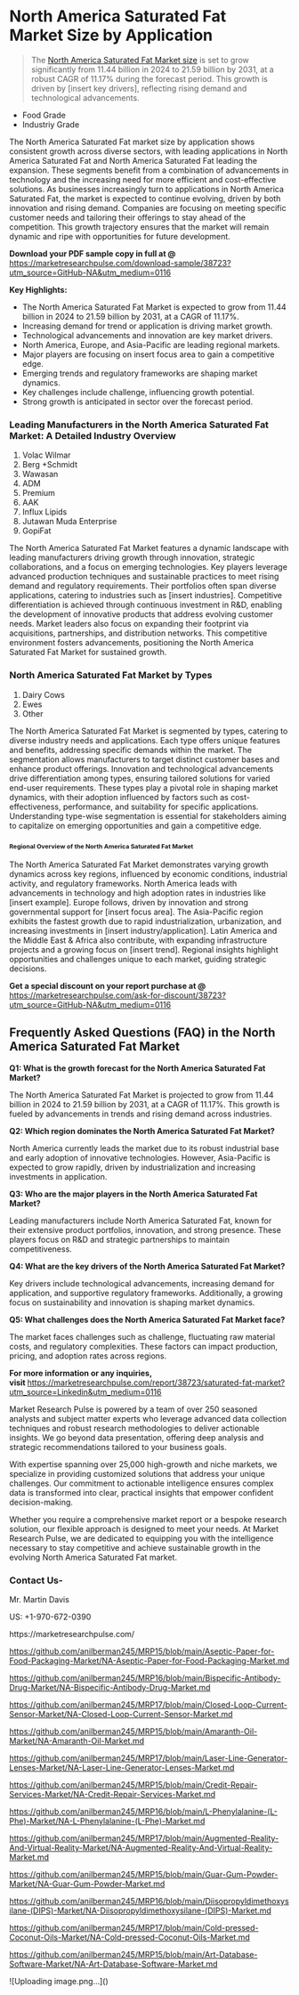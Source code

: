 <h1>North America Saturated Fat Market&nbsp;Size by Application</h1><blockquote><p>The <a href="https://marketresearchpulse.com/download-sample/38723?utm_source=GitHub-NA&amp;utm_medium=0116">North America Saturated Fat Market size</a> is set to grow significantly from 11.44 billion in 2024 to 21.59 billion by 2031, at a robust CAGR of 11.17% during the forecast period. This growth is driven by [insert key drivers], reflecting rising demand and technological advancements.</p></blockquote><ul><li>Food Grade<li> Industriy Grade</li></ul><p>The North America Saturated Fat market size by application shows consistent growth across diverse sectors, with leading applications in North America Saturated Fat and North America Saturated Fat leading the expansion. These segments benefit from a combination of advancements in technology and the increasing need for more efficient and cost-effective solutions. As businesses increasingly turn to applications in North America Saturated Fat, the market is expected to continue evolving, driven by both innovation and rising demand. Companies are focusing on meeting specific customer needs and tailoring their offerings to stay ahead of the competition. This growth trajectory ensures that the market will remain dynamic and ripe with opportunities for future development.</p><p><strong>Download your PDF sample copy in full at @ </strong><a href="https://marketresearchpulse.com/download-sample/38723?utm_source=GitHub-NA&amp;utm_medium=0116">https://marketresearchpulse.com/download-sample/38723?utm_source=GitHub-NA&amp;utm_medium=0116</a></p><p><strong>Key Highlights: </strong></p><ul><li>The North America Saturated Fat Market is expected to grow from 11.44 billion in 2024 to 21.59 billion by 2031, at a CAGR of 11.17%.</li><li>Increasing demand for trend or application is driving market growth.</li><li>Technological advancements and innovation are key market drivers.</li><li>North America, Europe, and Asia-Pacific are leading regional markets.</li><li>Major players are focusing on insert focus area to gain a competitive edge.</li><li>Emerging trends and regulatory frameworks are shaping market dynamics.</li><li>Key challenges include challenge, influencing growth potential.</li><li>Strong growth is anticipated in sector over the forecast period.</li></ul><h3>Leading Manufacturers in the North America Saturated Fat Market: A Detailed Industry Overview</h3><ol><li>Volac Wilmar</li><li>Berg +Schmidt</li><li>Wawasan</li><li>ADM</li><li>Premium</li><li>AAK</li><li>Influx Lipids</li><li>Jutawan Muda Enterprise</li><li>GopiFat</li></ol><div class="flex max-w-full flex-col flex-grow"><div class="min-h-8 text-message flex w-full flex-col items-end gap-2 whitespace-normal break-words [.text-message+&amp;]:mt-5" dir="auto" data-message-author-role="assistant" data-message-id="fd8432e4-4910-450d-b182-61b7bfb0a01f" data-message-model-slug="gpt-4o"><div class="flex w-full flex-col gap-1 empty:hidden first:pt-[3px]"><div class="markdown prose w-full break-words dark:prose-invert light"><p>The North America Saturated Fat Market features a dynamic landscape with leading manufacturers driving growth through innovation, strategic collaborations, and a focus on emerging technologies. Key players leverage advanced production techniques and sustainable practices to meet rising demand and regulatory requirements. Their portfolios often span diverse applications, catering to industries such as [insert industries]. Competitive differentiation is achieved through continuous investment in R&amp;D, enabling the development of innovative products that address evolving customer needs. Market leaders also focus on expanding their footprint via acquisitions, partnerships, and distribution networks. This competitive environment fosters advancements, positioning the North America Saturated Fat Market for sustained growth.</p></div></div></div></div><h3>North America Saturated Fat Market by Types</h3><ol><li>Dairy Cows<li> Ewes<li> Other</li></ol><div class="flex max-w-full flex-col flex-grow"><div class="min-h-8 text-message flex w-full flex-col items-end gap-2 whitespace-normal break-words [.text-message+&amp;]:mt-5" dir="auto" data-message-author-role="assistant" data-message-id="084470be-0bb7-4664-bddf-5156b4f41249" data-message-model-slug="gpt-4o-mini"><div class="flex w-full flex-col gap-1 empty:hidden first:pt-[3px]"><div class="markdown prose w-full break-words dark:prose-invert light"><p>The North America Saturated Fat Market is segmented by types, catering to diverse industry needs and applications. Each type offers unique features and benefits, addressing specific demands within the market. The segmentation allows manufacturers to target distinct customer bases and enhance product offerings. Innovation and technological advancements drive differentiation among types, ensuring tailored solutions for varied end-user requirements. These types play a pivotal role in shaping market dynamics, with their adoption influenced by factors such as cost-effectiveness, performance, and suitability for specific applications. Understanding type-wise segmentation is essential for stakeholders aiming to capitalize on emerging opportunities and gain a competitive edge.</p></div></div></div></div><h3><span style="font-size: 11px;">Regional Overview of the North America Saturated Fat Market</span></h3><div class="flex max-w-full flex-col flex-grow"><div class="min-h-8 text-message flex w-full flex-col items-end gap-2 whitespace-normal break-words [.text-message+&amp;]:mt-5" dir="auto" data-message-author-role="assistant" data-message-id="e9038762-ce64-4e30-91c9-9bd413514231" data-message-model-slug="gpt-4o-mini"><div class="flex w-full flex-col gap-1 empty:hidden first:pt-[3px]"><div class="markdown prose w-full break-words dark:prose-invert light"><p>The North America Saturated Fat Market demonstrates varying growth dynamics across key regions, influenced by economic conditions, industrial activity, and regulatory frameworks. North America leads with advancements in technology and high adoption rates in industries like [insert example]. Europe follows, driven by innovation and strong governmental support for [insert focus area]. The Asia-Pacific region exhibits the fastest growth due to rapid industrialization, urbanization, and increasing investments in [insert industry/application]. Latin America and the Middle East &amp; Africa also contribute, with expanding infrastructure projects and a growing focus on [insert trend]. Regional insights highlight opportunities and challenges unique to each market, guiding strategic decisions.</p></div></div></div></div><p><strong>Get a special discount on your report purchase at @ </strong><a href="https://marketresearchpulse.com/ask-for-discount/38723?utm_source=GitHub-NA&amp;utm_medium=0116">https://marketresearchpulse.com/ask-for-discount/38723?utm_source=GitHub-NA&amp;utm_medium=0116</a></p><h2>Frequently Asked Questions (FAQ) in the North America Saturated Fat Market</h2><p><strong>Q1: What is the growth forecast for the North America Saturated Fat Market?</strong></p><p>The North America Saturated Fat Market is projected to grow from 11.44 billion in 2024 to 21.59 billion by 2031, at a CAGR of 11.17%. This growth is fueled by advancements in trends and rising demand across industries.</p><p><strong>Q2: Which region dominates the North America Saturated Fat Market?</strong></p><p>North America currently leads the market due to its robust industrial base and early adoption of innovative technologies. However, Asia-Pacific is expected to grow rapidly, driven by industrialization and increasing investments in application.</p><p><strong>Q3: Who are the major players in the North America Saturated Fat Market?</strong></p><p>Leading manufacturers include North America Saturated Fat, known for their extensive product portfolios, innovation, and strong presence. These players focus on R&amp;D and strategic partnerships to maintain competitiveness.</p><p><strong>Q4: What are the key drivers of the North America Saturated Fat Market?</strong></p><p>Key drivers include technological advancements, increasing demand for application, and supportive regulatory frameworks. Additionally, a growing focus on sustainability and innovation is shaping market dynamics.</p><p><strong>Q5: What challenges does the North America Saturated Fat Market face?</strong></p><p>The market faces challenges such as challenge, fluctuating raw material costs, and regulatory complexities. These factors can impact production, pricing, and adoption rates across regions.</p><p><strong>For more information or any inquiries, visit&nbsp;</strong><a href="https://marketresearchpulse.com/report/38723/saturated-fat-market?utm_source=Linkedin&utm_medium=0116">https://marketresearchpulse.com/report/38723/saturated-fat-market?utm_source=Linkedin&utm_medium=0116</a></p><p>Market Research Pulse is powered by a team of over 250 seasoned analysts and subject matter experts who leverage advanced data collection techniques and robust research methodologies to deliver actionable insights. We go beyond data presentation, offering deep analysis and strategic recommendations tailored to your business goals.</p><p>With expertise spanning over 25,000 high-growth and niche markets, we specialize in providing customized solutions that address your unique challenges. Our commitment to actionable intelligence ensures complex data is transformed into clear, practical insights that empower confident decision-making.</p><p>Whether you require a comprehensive market report or a bespoke research solution, our flexible approach is designed to meet your needs. At Market Research Pulse, we are dedicated to equipping you with the intelligence necessary to stay competitive and achieve sustainable growth in the evolving North America Saturated Fat market.</p><h3><strong>Contact Us-</strong></h3><p>Mr. Martin Davis</p><p>US: +1-970-672-0390</p><p>https://marketresearchpulse.com/</p><p><a href="https://github.com/anilberman245/MRP15/blob/main/Aseptic-Paper-for-Food-Packaging-Market/NA-Aseptic-Paper-for-Food-Packaging-Market.md">https://github.com/anilberman245/MRP15/blob/main/Aseptic-Paper-for-Food-Packaging-Market/NA-Aseptic-Paper-for-Food-Packaging-Market.md</a></p><p><a href="https://github.com/anilberman245/MRP16/blob/main/Bispecific-Antibody-Drug-Market/NA-Bispecific-Antibody-Drug-Market.md">https://github.com/anilberman245/MRP16/blob/main/Bispecific-Antibody-Drug-Market/NA-Bispecific-Antibody-Drug-Market.md</a></p><p><a href="https://github.com/anilberman245/MRP17/blob/main/Closed-Loop-Current-Sensor-Market/NA-Closed-Loop-Current-Sensor-Market.md">https://github.com/anilberman245/MRP17/blob/main/Closed-Loop-Current-Sensor-Market/NA-Closed-Loop-Current-Sensor-Market.md</a></p><p><a href="https://github.com/anilberman245/MRP15/blob/main/Amaranth-Oil-Market/NA-Amaranth-Oil-Market.md">https://github.com/anilberman245/MRP15/blob/main/Amaranth-Oil-Market/NA-Amaranth-Oil-Market.md</a></p><p><a href="https://github.com/anilberman245/MRP17/blob/main/Laser-Line-Generator-Lenses-Market/NA-Laser-Line-Generator-Lenses-Market.md">https://github.com/anilberman245/MRP17/blob/main/Laser-Line-Generator-Lenses-Market/NA-Laser-Line-Generator-Lenses-Market.md</a></p><p><a href="https://github.com/anilberman245/MRP15/blob/main/Credit-Repair-Services-Market/NA-Credit-Repair-Services-Market.md">https://github.com/anilberman245/MRP15/blob/main/Credit-Repair-Services-Market/NA-Credit-Repair-Services-Market.md</a></p><p><a href="https://github.com/anilberman245/MRP16/blob/main/L-Phenylalanine-(L-Phe)-Market/NA-L-Phenylalanine-(L-Phe)-Market.md">https://github.com/anilberman245/MRP16/blob/main/L-Phenylalanine-(L-Phe)-Market/NA-L-Phenylalanine-(L-Phe)-Market.md</a></p><p><a href="https://github.com/anilberman245/MRP17/blob/main/Augmented-Reality-And-Virtual-Reality-Market/NA-Augmented-Reality-And-Virtual-Reality-Market.md">https://github.com/anilberman245/MRP17/blob/main/Augmented-Reality-And-Virtual-Reality-Market/NA-Augmented-Reality-And-Virtual-Reality-Market.md</a></p><p><a href="https://github.com/anilberman245/MRP15/blob/main/Guar-Gum-Powder-Market/NA-Guar-Gum-Powder-Market.md">https://github.com/anilberman245/MRP15/blob/main/Guar-Gum-Powder-Market/NA-Guar-Gum-Powder-Market.md</a></p><p><a href="https://github.com/anilberman245/MRP16/blob/main/Diisopropyldimethoxysilane-(DIPS)-Market/NA-Diisopropyldimethoxysilane-(DIPS)-Market.md">https://github.com/anilberman245/MRP16/blob/main/Diisopropyldimethoxysilane-(DIPS)-Market/NA-Diisopropyldimethoxysilane-(DIPS)-Market.md</a></p><p><a href="https://github.com/anilberman245/MRP17/blob/main/Cold-pressed-Coconut-Oils-Market/NA-Cold-pressed-Coconut-Oils-Market.md">https://github.com/anilberman245/MRP17/blob/main/Cold-pressed-Coconut-Oils-Market/NA-Cold-pressed-Coconut-Oils-Market.md</a></p><p><a href="https://github.com/anilberman245/MRP15/blob/main/Art-Database-Software-Market/NA-Art-Database-Software-Market.md">https://github.com/anilberman245/MRP15/blob/main/Art-Database-Software-Market/NA-Art-Database-Software-Market.md</a></p>
![Uploading image.png…]()
